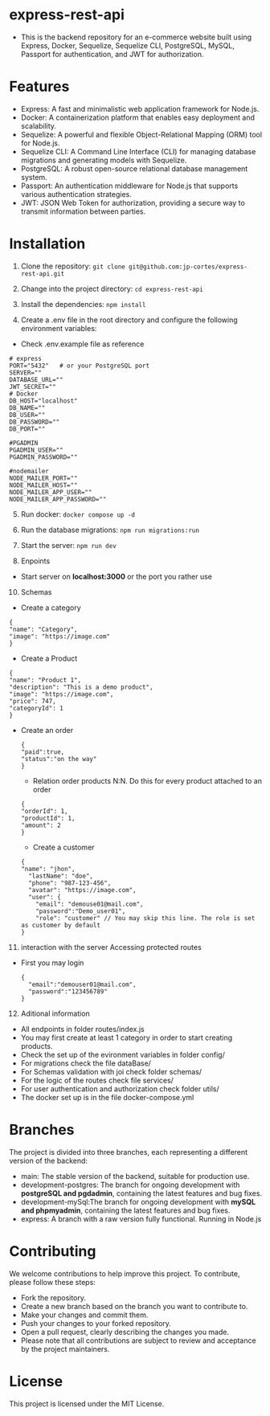 # express-rest-api

* This is the backend repository for an e-commerce website built using Express, Docker, Sequelize, Sequelize CLI, PostgreSQL, MySQL, Passport for authentication, and JWT for authorization.

# Features
* Express: A fast and minimalistic web application framework for Node.js.
* Docker: A containerization platform that enables easy deployment and scalability.
* Sequelize: A powerful and flexible Object-Relational Mapping (ORM) tool for Node.js.
* Sequelize CLI: A Command Line Interface (CLI) for managing database migrations and generating models with Sequelize.
* PostgreSQL: A robust open-source relational database management system.
* Passport: An authentication middleware for Node.js that supports various authentication strategies.
* JWT: JSON Web Token for authorization, providing a secure way to transmit information between parties.


# Installation
1. Clone the repository:
```git clone git@github.com:jp-cortes/express-rest-api.git```

2. Change into the project directory:
```cd express-rest-api```

3. Install the dependencies:
```npm install```

4. Create a .env file in the root directory and configure the following environment variables:
* Check .env.example file as reference
```
# express
PORT="5432"   # or your PostgreSQL port
SERVER=""
DATABASE_URL=""
JWT_SECRET=""
# Docker
DB_HOST="localhost"
DB_NAME=""
DB_USER=""
DB_PASSWORD=""
DB_PORT=""

#PGADMIN
PGADMIN_USER=""
PGADMIN_PASSWORD=""

#nodemailer
NODE_MAILER_PORT=""
NODE_MAILER_HOST=""
NODE_MAILER_APP_USER=""
NODE_MAILER_APP_PASSWORD=""
```
5. Run docker:
```docker compose up -d```

7. Run the database migrations:
```npm run migrations:run```

8. Start the server:
```npm run dev```

9. Enpoints
* Start server on **localhost:3000** or the port you rather use

10. Schemas
* Create a category
```
{
"name": "Category",
"image": "https://image.com"
}
```
* Create a Product
 ```
{
 "name": "Product 1",
 "description": "This is a demo product",
 "image": "https://image.com",
 "price": 747,
 "categoryId": 1
}
 ```
* Create an order
  ```
  {
  "paid":true,
  "status":"on the way"
  }
  ```
  * Relation order products N:N. Do this for every product attached to an order
  ```
  {
  "orderId": 1,
  "productId": 1,
  "amount": 2
  }
  ```
  * Create a customer
  ```
  {
  "name": "jhon",
    "lastName": "doe",
    "phone": "987-123-456",
    "avatar": "https://image.com",
    "user": {
      "email": "demouse01@mail.com",
      "password":"Demo_user01",
      "role": "customer" // You may skip this line. The role is set as customer by default 
  }
  ```
11. interaction with the server Accessing protected routes
* First you may login 
    ```
    {
      "email":"demouser01@mail.com",
      "password":"123456789"
    }
    ```

12. Aditional information
* All endpoints in folder routes/index.js
* You may first create at least 1 category in order to start creating products.
* Check the set up of the evironment variables in folder config/
* For migrations check the file dataBase/
* For Schemas validation with joi check folder schemas/
* For the logic of the routes check file services/
* For user authentication and authorization check folder utils/
* The docker set up is in the file docker-compose.yml

# Branches
The project is divided into three branches, each representing a different version of the backend:

* main: The stable version of the backend, suitable for production use.
* development-postgres: The branch for ongoing development with **postgreSQL and pgdadmin**, containing the latest features and bug fixes.
* development-mySql:The branch for ongoing development with **mySQL and phpmyadmin**, containing the latest features and bug fixes.
* express: A branch with a raw version fully functional. Running in Node.js

# Contributing
We welcome contributions to help improve this project. To contribute, please follow these steps:

* Fork the repository.
* Create a new branch based on the branch you want to contribute to.
* Make your changes and commit them.
* Push your changes to your forked repository.
* Open a pull request, clearly describing the changes you made.
* Please note that all contributions are subject to review and acceptance by the project maintainers.

# License
This project is licensed under the MIT License.
